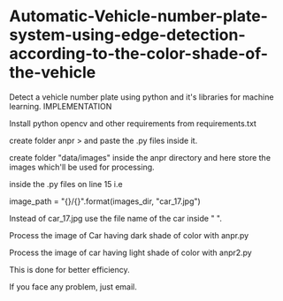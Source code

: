 # Automatic-Vehicle-number-plate-system-using-edge-detection-according-to-the-color-shade-of-the-vehicle
Detect a vehicle number plate using python and it's libraries for machine learning.
IMPLEMENTATION

Install python opencv and other requirements from requirements.txt 

create folder anpr > and paste the .py files inside it. 

create folder "data/images" inside the anpr directory and here store the images which'll be used for processing.

inside the .py files on line 15 i.e

image_path = "{}/{}".format(images_dir, "car_17.jpg")

Instead of car_17.jpg use the file name of the car inside " ".

Process the image of Car having dark shade of color with anpr.py

Process the image of car having light shade of color with anpr2.py 

This is done for better efficiency.

If you face any problem, just email.
